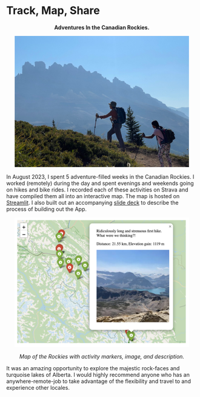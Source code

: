 # Track, Map, Share

<p align="center"><b>Adventures In the Canadian Rockies.</b></p>

<p align="center">
  <img width="460" src="./media/jagged_peaks.jpg">
</p>

In August 2023, I spent 5 adventure-filled weeks in the Canadian Rockies. I worked (remotely) during the day and spent evenings and weekends going on hikes and bike rides. I recorded each of these activities on Strava and have compiled them all into an interactive map. The map is hosted on [Streamlit](https://canadian-rockies-adventures.streamlit.app/). I also built out an accompanying [slide deck](https://github.com/aidarahim/strava_rockies/blob/main/Track%2C%20Map%2C%20Share%20Strava.pdf) to describe the process of building out the App.

<p align="center">
  <img width="460" src="./media/app_screenshot.png">
</p>

<p align="center"><em>Map of the Rockies with activity markers, image, and description.</em></p>

It was an amazing opportunity to explore the majestic rock-faces and turquoise lakes of Alberta. I would highly recommend anyone who has an anywhere-remote-job to take advantage of the flexibility and travel to and experience other locales.
